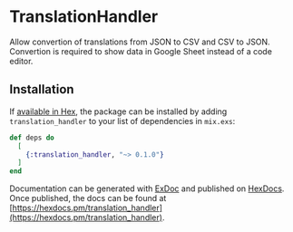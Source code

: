 # TranslationHandler

Allow convertion of translations from JSON to CSV and CSV to JSON.
Convertion is required to show data in Google Sheet instead of a code editor.

## Installation

If [available in Hex](https://hex.pm/docs/publish), the package can be installed
by adding `translation_handler` to your list of dependencies in `mix.exs`:

```elixir
def deps do
  [
    {:translation_handler, "~> 0.1.0"}
  ]
end
```

Documentation can be generated with [ExDoc](https://github.com/elixir-lang/ex_doc)
and published on [HexDocs](https://hexdocs.pm). Once published, the docs can
be found at [https://hexdocs.pm/translation_handler](https://hexdocs.pm/translation_handler).
